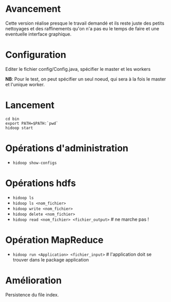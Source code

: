 # Avancement 
Cette version réalise presque le travail demandé et ils reste juste des petits nettoyages 
et des raffinements qu'on n'a pas eu le temps de faire et une eventuelle interface graphique.
# Configuration
Editer le fichier config/Config.java, spécifier le master et les workers

**NB**: Pour le test, on peut spécifier un seul noeud, qui sera à la fois le master et l'unique worker.
# Lancement
```
cd bin
export PATH=$PATH:`pwd`
hidoop start
```
# Opérations d'administration
- `hidoop show-configs`

# Opérations hdfs
- `hidoop ls`
- `hidoop ls <nom_fichier>`
- `hidoop write <nom_fichier>`
- `hidoop delete <nom_fichier>`
- `hidoop read <nom_fichier> <fichier_output>` # ne marche pas !

# Opération MapReduce
- `hidoop run <Application> <fichier_input>` # l'application doit se trouver dans le package application

# Amélioration
Persistence du file index.
